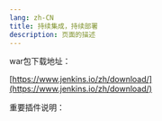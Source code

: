 ```yaml
---
lang: zh-CN
title: 持续集成，持续部署
description: 页面的描述
---
```


war包下载地址：

[https://www.jenkins.io/zh/download/](https://www.jenkins.io/zh/download/)

重要插件说明：


